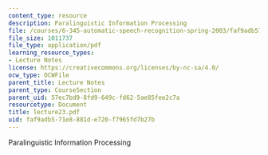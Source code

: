 ```yaml
---
content_type: resource
description: Paralinguistic Information Processing
file: /courses/6-345-automatic-speech-recognition-spring-2003/faf9adb571e8881de720f7965fd7b27b_lecture23.pdf
file_size: 1011737
file_type: application/pdf
learning_resource_types:
- Lecture Notes
license: https://creativecommons.org/licenses/by-nc-sa/4.0/
ocw_type: OCWFile
parent_title: Lecture Notes
parent_type: CourseSection
parent_uid: 57ec7bd9-8fd9-649c-fd62-5ae85fee2c7a
resourcetype: Document
title: lecture23.pdf
uid: faf9adb5-71e8-881d-e720-f7965fd7b27b
---
```

Paralinguistic Information Processing